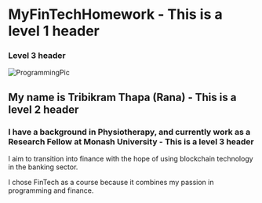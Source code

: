 # MyFinTechHomework - This is a level 1 header


### Level 3 header

![ProgrammingPic](https://github.com/TribT/MyFinTechHomework.git/images/Computer_Programmer)

## My name is Tribikram Thapa (Rana) - This is a level 2 header

### I have a background in Physiotherapy, and currently work as a Research Fellow at Monash University - This is a level 3 header

I aim to transition into finance with the hope of using blockchain technology in the banking sector. 

I chose FinTech as a course because it combines my passion in programming and finance.
